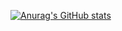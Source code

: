 [![Anurag's GitHub stats](https://github-readme-stats.vercel.app/api?ShogunZeusEx=anuraghazra)](https://github.com/anuraghazra/github-readme-stats)
